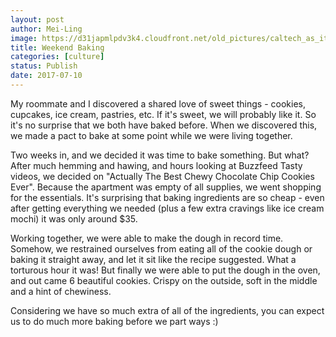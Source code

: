 ```yaml
---
layout: post
author: Mei-Ling
image: https://d31japmlpdv3k4.cloudfront.net/old_pictures/caltech_as_it_happens/6a0105349b8251970b01b7c9094888970b.png
title: Weekend Baking
categories: [culture]
status: Publish
date: 2017-07-10
---
```


My roommate and I discovered a shared love of sweet things - cookies, cupcakes, ice cream, pastries, etc. If it's sweet, we will probably like it. So it's no surprise that we both have baked before. When we discovered this, we made a pact to bake at some point while we were living together.

Two weeks in, and we decided it was time to bake something. But what? After much hemming and hawing, and hours looking at Buzzfeed Tasty videos, we decided on "Actually The Best Chewy Chocolate Chip Cookies Ever". Because the apartment was empty of all supplies, we went shopping for the essentials. It's surprising that baking ingredients are so cheap - even after getting everything we needed (plus a few extra cravings like ice cream mochi) it was only around $35.

Working together, we were able to make the dough in record time. Somehow, we restrained ourselves from eating all of the cookie dough or baking it straight away, and let it sit like the recipe suggested. What a torturous hour it was! But finally we were able to put the dough in the oven, and out came 6 beautiful cookies. Crispy on the outside, soft in the middle and a hint of chewiness.

Considering we have so much extra of all of the ingredients, you can expect us to do much more baking before we part ways :)
